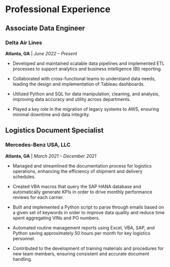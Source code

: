 # Professional Experience

## Associate Data Engineer
### Delta Air Lines
**Atlanta, GA** | _June 2022 – Present_

- Developed and maintained scalable data pipelines and implemented ETL processes to support analytics and business intelligence (BI) reporting.

- Collaborated with cross-functional teams to understand data needs, leading the design and implementation of Tableau dashboards.

- Utilized Python and SQL for data manipulation, cleaning, and analysis, improving data accuracy and utility across departments.

- Played a key role in the migration of legacy systems to AWS, ensuring minimal downtime and data integrity.

## Logistics Document Specialist
### Mercedes-Benz USA, LLC
**Atlanta, GA** | _March 2021 – December 2021_

- Managed and streamlined the documentation process for logistics operations, enhancing the efficiency of shipment and delivery schedules.

- Created VBA macros that query the SAP HANA database and automatically generate KPIs in order to drive monthly performance reviews for each carrier.

- Built and implemented a Python script to parse through emails based on a given set of keywords in order to improve data quality and reduce time spent aggregating VINs and PO numbers.

- Automated routine management reports using Excel, VBA, SAP, and Python saving approximately 50 hours per month for key logistics personnel.

- Contributed to the development of training materials and procedures for new team members, ensuring consistent and accurate document handling.
